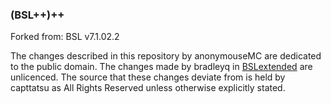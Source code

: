 ### (BSL++)++

Forked from: BSL v7.1.02.2

The changes described in this repository by anonymouseMC are dedicated to the public domain.
The changes made by bradleyq in [BSLextended](https://github.com/bradleyq/BSLextended) are unlicenced.
The source that these changes deviate from is held by capttatsu as All Rights Reserved unless otherwise explicitly stated.

